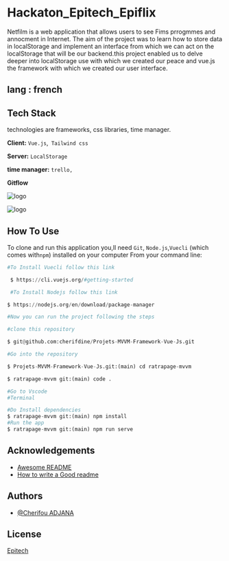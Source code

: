 # Hackaton_Epitech_Epiflix

Netfilm is a web application that allows  users to see Fims prrogmmes and annocment in Internet.
The aim of the project was to learn how to store data in localStorage and implement an interface from which we can act on the localStorage  that will be our backend.this project enabled us to delve deeper into localStorage use with which we created our peace and vue.js the framework with which we created our user interface.


## lang : french
## Tech Stack
technologies are frameworks, css libraries, time manager.

**Client:** ```Vue.js```,`` Tailwind css``

**Server:** ```LocalStorage```

**time manager:** ``trello,``

**Gitflow**



![logo](https://i.ytimg.com/vi/i6vQrVOoAJc/sddefault.jpg)

![logo](https://static.les-enovateurs.com/uploads/2021/02/Gitflow-initialisation-gitflow-init.png)



## How To Use

To clone and run this application you,ll need `Git`, `Node.js`,`Vuecli` (which comes with`npm`) installed on your computer From your command line:

```python
#To Install Vuecli follow this link

 $ https://cli.vuejs.org/#getting-started

 #To Install Nodejs follow this link

$ https://nodejs.org/en/download/package-manager

#Now you can run the project following the steps

#clone this repository

$ git@github.com:cherifdine/Projets-MVVM-Framework-Vue-Js.git

#Go into the repository

$ Projets-MVVM-Framework-Vue-Js.git:(main) cd ratrapage-mvvm

$ ratrapage-mvvm git:(main) code .

#Go to Vscode
#Terminal

#Do Install dependencies
$ ratrapage-mvvm git:(main) npm install
#Run the app
$ ratrapage-mvvm git:(main) npm run serve
```
## Acknowledgements

 - [Awesome README](https://github.com/matiassingers/awesome-readme)
 - [How to write a Good readme](https://bulldogjob.com/news/449-how-to-write-a-good-readme-for-your-github-project)

## Authors
- [@Cherifou ADJANA](https://outlook.office.com/mail/)
## License
[Epitech](https://epitech.eu)







